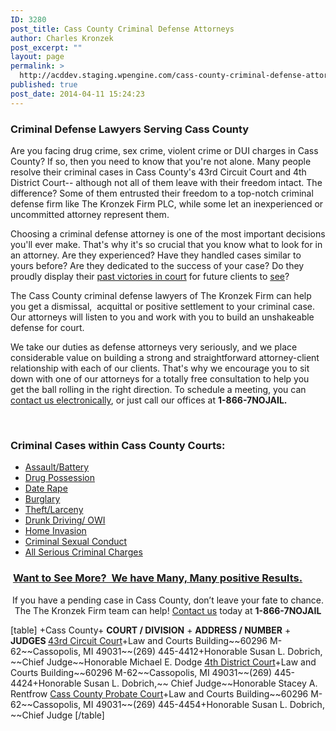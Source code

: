 ```yaml
---
ID: 3280
post_title: Cass County Criminal Defense Attorneys
author: Charles Kronzek
post_excerpt: ""
layout: page
permalink: >
  http://acddev.staging.wpengine.com/cass-county-criminal-defense-attorneys-cassopolus-dewagiac-mi-lawyer.html
published: true
post_date: 2014-04-11 15:24:23
---
```

<h3>Criminal Defense Lawyers Serving Cass County</h3>
Are you facing drug crime, sex crime, violent crime or DUI charges in Cass County? If so, then you need to know that you're not alone. Many people resolve their criminal cases in Cass County's 43rd Circuit Court and 4th District Court-- although not all of them leave with their freedom intact. The difference? Some of them entrusted their freedom to a top-notch criminal defense firm like The Kronzek Firm PLC, while some let an inexperienced or uncommitted attorney represent them.

Choosing a criminal defense attorney is one of the most important decisions you'll ever make. That's why it's so crucial that you know what to look for in an attorney. Are they experienced? Have they handled cases similar to yours before? Are they dedicated to the success of your case? Do they proudly display their <a href="http://acddev.staging.wpengine.com/proven-results.html">past victories in court</a> for future clients to <a href="http://acddev.staging.wpengine.com/proven-results.html">see</a>?

The Cass County criminal defense lawyers of The Kronzek Firm can help you get a dismissal,  acquittal or positive settlement to your criminal case. Our attorneys will listen to you and work with you to build an unshakeable defense for court.

We take our duties as defense attorneys very seriously, and we place considerable value on building a strong and straightforward attorney-client relationship with each of our clients. That's why we encourage you to sit down with one of our attorneys for a totally free consultation to help you get the ball rolling in the right direction. To schedule a meeting, you can <a href="http://acddev.staging.wpengine.com/contact-us.html">contact us electronically</a>, or just call our offices at <strong>1-866-7NOJAIL.</strong>

&nbsp;
<h3>Criminal Cases within Cass County Courts:</h3>
<ul>
	<li><a href="http://acddev.staging.wpengine.com/assault-charges.html">Assault/Battery</a></li>
	<li><a href="http://acddev.staging.wpengine.com/drug-charges.html">Drug Possession</a></li>
	<li><a title="Michigan Rape Attorneys" href="http://www.sexcrimeattorneys.com/michigan-date-rape-laws-date-rape-defense-attorneys" target="_blank">Date Rape</a></li>
	<li><a href="http://acddev.staging.wpengine.com/burglary-crimes.html">Burglary</a></li>
	<li><a href="http://acddev.staging.wpengine.com/theft-charges.html">Theft/Larceny</a></li>
	<li><a href="http://acddev.staging.wpengine.com/drunk-driving.html">Drunk Driving/ OWI</a></li>
	<li><a title="Michigan Home Invasion Attorneys" href="http://acddev.staging.wpengine.com/michigan-home-invasion-attorneys-criminal-defense-lawyers.html">Home Invasion</a></li>
	<li><a href="http://acddev.staging.wpengine.com/sex-crimes.html">Criminal Sexual Conduct</a></li>
	<li><a href="http://acddev.staging.wpengine.com/">All Serious Criminal Charges</a></li>
</ul>
<h3><strong> <a title="Proven Results" href="http://acddev.staging.wpengine.com/proven-results.html" target="_blank">Want to See More?  We have Many, Many positive Results.</a></strong></h3>
<p style="text-align: center;">If you have a pending case in Cass County, don’t leave your fate to chance. The The Kronzek Firm team can help! <a href="http://acddev.staging.wpengine.com/contact-us.html">Contact us</a> today at <strong>1-866-7NOJAIL</strong></p>
<p style="text-align: left;">[table] +Cass County+
<strong>COURT / DIVISION</strong> + <strong>ADDRESS / NUMBER</strong> + <strong>JUDGES
</strong><a href="http://www.casscountymi.org/BoardofCommissioners/CountyDirectoryBookPDF/CircuitCourtDirectory.aspx">43rd Circuit Court</a>+Law and Courts Building~~60296 M-62~~Cassopolis, MI 49031~~(269) 445-4412+Honorable Susan L. Dobrich, ~~Chief Judge~~Honorable Michael E. Dodge
<a href="http://www.casscountymi.org/DepartmentsandCourts/DistrictCourt.aspx">4th District Court</a>+Law and Courts Building~~60296 M-62~~Cassopolis, MI 49031~~(269) 445-4424+Honorable Susan L. Dobrich,~~ Chief Judge~~Honorable Stacey A. Rentfrow
<a href="http://www.casscountymi.org/DepartmentsandCourts/ProbateCourt.aspx">Cass County Probate Court</a>+Law and Courts Building~~60296 M-62~~Cassopolis, MI 49031~~(269) 445-4454+Honorable Susan L. Dobrich, ~~Chief Judge [/table]</p>